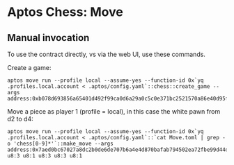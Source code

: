 # Aptos Chess: Move

## Manual invocation
To use the contract directly, vs via the web UI, use these commands.

Create a game:
```
aptos move run --profile local --assume-yes --function-id 0x`yq .profiles.local.account < .aptos/config.yaml`::chess::create_game --args address:0xb078d693856a65401d492f99ca0d6a29a0c5c0e371bc2521570a86e40d95f823
```

Move a piece as player 1 (profile = local), in this case the white pawn from d2 to d4:
```
aptos move run --profile local --assume-yes --function-id 0x`yq .profiles.local.account < .aptos/config.yaml`::`cat Move.toml | grep -o 'chess[0-9]*'`::make_move --args address:0x7aed0bc67027a8dc2b0de6de707b6a4e4d870bafab794502ea72fbe99d44d9ae u8:3 u8:1 u8:3 u8:3 u8:1
```
